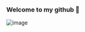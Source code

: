 ### Welcome to my github 👋
![image](https://user-images.githubusercontent.com/26866143/110527136-06f40200-8130-11eb-91d8-877cc9c00bca.png)

<!--
**DakoMumladze/DakoMumladze** is a ✨ _special_ ✨ repository because its `README.md` (this file) appears on your GitHub profile.

Here are some ideas to get you started:

- 🔭 I’m currently working on ... Admin panel on nuxt
- 🌱 I’m currently learning ... Typescript
- 👯 I’m looking to collaborate on ... Interesting projects
- 🤔 I’m looking for help with ... 
- 💬 Ask me about ... Anything
- 📫 How to reach me: ... dako.dako.mumladze@gmail.com
- 😄 Pronouns: ... 
- ⚡ Fun fact: ... 
-->

